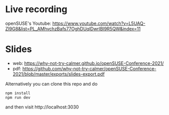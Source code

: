 # Live recording
openSUSE's Youtube: https://www.youtube.com/watch?v=L5UAQ-ZI9G8&list=PL_AMhvchzBafs77OghDUqlDwrIBl9R5QW&index=11

# Slides
* web: https://why-not-try-calmer.github.io/openSUSE-Conference-2021/
* pdf: https://github.com/why-not-try-calmer/openSUSE-Conference-2021/blob/master/exports/slides-export.pdf

Alternatively you can clone this repo and do
```
npm install
npm run dev
```
and then visit http://localhost:3030
